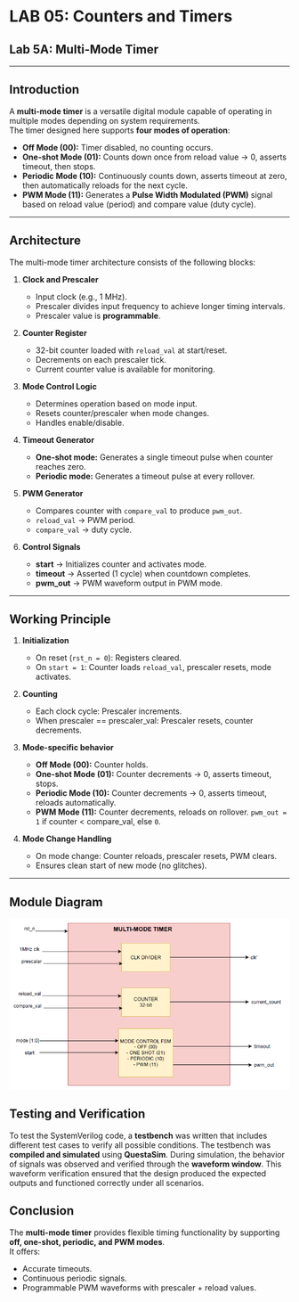 # LAB 05: Counters and Timers  
## Lab 5A: Multi-Mode Timer  

---

## Introduction  
A **multi-mode timer** is a versatile digital module capable of operating in multiple modes depending on system requirements.  
The timer designed here supports **four modes of operation**:  

- **Off Mode (00):** Timer disabled, no counting occurs.  
- **One-shot Mode (01):** Counts down once from reload value → 0, asserts timeout, then stops.  
- **Periodic Mode (10):** Continuously counts down, asserts timeout at zero, then automatically reloads for the next cycle.  
- **PWM Mode (11):** Generates a **Pulse Width Modulated (PWM)** signal based on reload value (period) and compare value (duty cycle).  

---

## Architecture  

The multi-mode timer architecture consists of the following blocks:  

1. **Clock and Prescaler**  
   - Input clock (e.g., 1 MHz).  
   - Prescaler divides input frequency to achieve longer timing intervals.  
   - Prescaler value is **programmable**.  

2. **Counter Register**  
   - 32-bit counter loaded with `reload_val` at start/reset.  
   - Decrements on each prescaler tick.  
   - Current counter value is available for monitoring.  

3. **Mode Control Logic**  
   - Determines operation based on mode input.  
   - Resets counter/prescaler when mode changes.  
   - Handles enable/disable.  

4. **Timeout Generator**  
   - **One-shot mode:** Generates a single timeout pulse when counter reaches zero.  
   - **Periodic mode:** Generates a timeout pulse at every rollover.  

5. **PWM Generator**  
   - Compares counter with `compare_val` to produce `pwm_out`.  
   - `reload_val` → PWM period.  
   - `compare_val` → duty cycle.  

6. **Control Signals**  
   - **start** → Initializes counter and activates mode.  
   - **timeout** → Asserted (1 cycle) when countdown completes.  
   - **pwm_out** → PWM waveform output in PWM mode.  

---

## Working Principle  

1. **Initialization**  
   - On reset (`rst_n = 0`): Registers cleared.  
   - On `start = 1`: Counter loads `reload_val`, prescaler resets, mode activates.  

2. **Counting**  
   - Each clock cycle: Prescaler increments.  
   - When prescaler == prescaler_val: Prescaler resets, counter decrements.  

3. **Mode-specific behavior**  
   - **Off Mode (00):** Counter holds.  
   - **One-shot Mode (01):** Counter decrements → 0, asserts timeout, stops.  
   - **Periodic Mode (10):** Counter decrements → 0, asserts timeout, reloads automatically.  
   - **PWM Mode (11):** Counter decrements, reloads on rollover. `pwm_out = 1` if counter < compare_val, else `0`.  

4. **Mode Change Handling**  
   - On mode change: Counter reloads, prescaler resets, PWM clears.  
   - Ensures clean start of new mode (no glitches).  

---

## Module Diagram  

<p align="center">
  <img src="image.png" alt="Multi-Mode Timer Diagram" />
</p>  

## Testing and Verification
To test the SystemVerilog code, a **testbench** was written that includes different test cases to verify all possible conditions. The testbench was **compiled and simulated** using **QuestaSim**. During simulation, the behavior of signals was observed and verified through the **waveform window**. This waveform verification ensured that the design produced the expected outputs and functioned correctly under all scenarios.

## Conclusion  

The **multi-mode timer** provides flexible timing functionality by supporting **off, one-shot, periodic, and PWM modes**.  
It offers:  
- Accurate timeouts.  
- Continuous periodic signals.  
- Programmable PWM waveforms with prescaler + reload values.  
